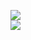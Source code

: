 [![](https://img.shields.io/badge/Made%20With-Github%20Spray-lightgrey.svg?style=for-the-badge&logo=github)](https://github.com/Annihil/github-spray#20616)  
[![](https://i.imgur.com/2DrTn0Z.gif)](https://github.com/Annihil/github-spray)